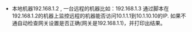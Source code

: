 - 本地机器192.168.1.2 , 一台远程的机器比如：192.168.1.3 通过脚本在192.168.1.2的机器上监控远程的机器能否访问10.1.1.1到10.1.10.10的IP. 如果不通自动检查网关设置是否正确(网关是192.168.1.1)，并打印出结果。
